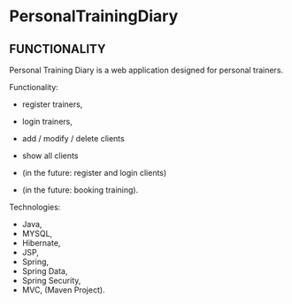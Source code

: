 # PersonalTrainingDiary

<h2>FUNCTIONALITY</h2>
Personal Training Diary is a web application designed for personal trainers.
<p>
Functionality:

- register trainers,
- login trainers,
- add / modify / delete clients
- show all clients

- (in the future: register and login clients)
- (in the future: booking training).

</p>

Technologies:

- Java, 
- MYSQL,
- Hibernate,
- JSP,
- Spring,
- Spring Data,
- Spring Security,
- MVC, (Maven Project).
